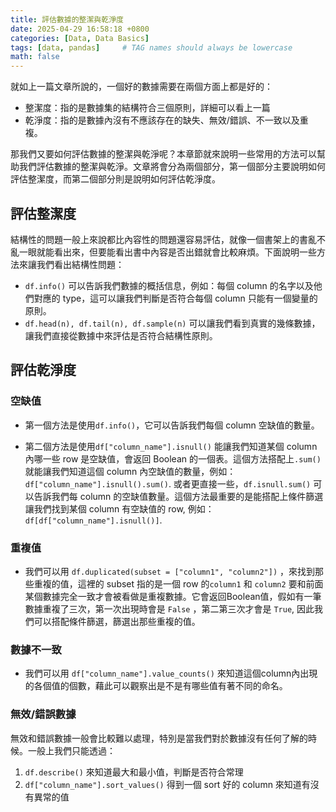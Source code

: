 ```yaml
---
title: 評估數據的整潔與乾淨度
date: 2025-04-29 16:58:18 +0800
categories: [Data, Data Basics]
tags: [data, pandas]     # TAG names should always be lowercase
math: false
---
```


就如上一篇文章所說的，一個好的數據需要在兩個方面上都是好的：

- 整潔度：指的是數據集的結構符合三個原則，詳細可以看上一篇
- 乾淨度：指的是數據內沒有不應該存在的缺失、無效/錯誤、不一致以及重複。

那我們又要如何評估數據的整潔與乾淨呢？本章節就來說明一些常用的方法可以幫助我們評估數據的整潔與乾淨。文章將會分為兩個部分，第一個部分主要說明如何評估整潔度，而第二個部分則是說明如何評估乾淨度。



## 評估整潔度

結構性的問題一般上來說都比內容性的問題還容易評估，就像一個書架上的書亂不亂一眼就能看出來，但要能看出書中內容是否出錯就會比較麻煩。下面說明一些方法來讓我們看出結構性問題：

- `df.info()` 可以告訴我們數據的概括信息，例如：每個 column 的名字以及他們對應的 type，這可以讓我們判斷是否符合每個 column 只能有一個變量的原則。
- `df.head(n), df.tail(n), df.sample(n)` 可以讓我們看到真實的幾條數據，讓我們直接從數據中來評估是否符合結構性原則。



## 評估乾淨度

### 空缺值

- 第一個方法是使用`df.info()`，它可以告訴我們每個 column 空缺值的數量。

- 第二個方法是使用`df["column_name"].isnull()` 能讓我們知道某個 column 內哪一些 row 是空缺值，會返回 Boolean 的一個表。這個方法搭配上`.sum()`就能讓我們知道這個 column 內空缺值的數量，例如：`df["column_name"].isnull().sum()`. 或者更直接一些，`df.isnull.sum()` 可以告訴我們每 column 的空缺值數量。這個方法最重要的是能搭配上條件篩選讓我們找到某個 column 有空缺值的 row, 例如：`df[df["column_name"].isnull()]`.



### 重複值

- 我們可以用 `df.duplicated(subset = ["column1", "column2"])` ，來找到那些重複的值，這裡的 subset 指的是一個 row 的`column1` 和 `column2` 要和前面某個數據完全一致才會被看做是重複數據。它會返回Boolean值，假如有一筆數據重複了三次，第一次出現時會是 `False` ，第二第三次才會是 `True`, 因此我們可以搭配條件篩選，篩選出那些重複的值。



### 數據不一致

- 我們可以用 `df["column_name"].value_counts()` 來知道這個column內出現的各個值的個數，藉此可以觀察出是不是有哪些值有著不同的命名。



### 無效/錯誤數據

無效和錯誤數據一般會比較難以處理，特別是當我們對於數據沒有任何了解的時候。一般上我們只能透過：

1. `df.describe()` 來知道最大和最小值，判斷是否符合常理
2. `df["column_name"].sort_values()` 得到一個 sort 好的 column 來知道有沒有異常的值
